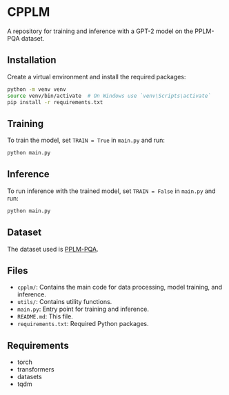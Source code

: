 # CPPLM

A repository for training and inference with a GPT-2 model on the PPLM-PQA dataset.

## Installation

Create a virtual environment and install the required packages:
```bash
python -m venv venv
source venv/bin/activate  # On Windows use `venv\Scripts\activate`
pip install -r requirements.txt
```

## Training

To train the model, set `TRAIN = True` in `main.py` and run:
```bash
python main.py
```

## Inference

To run inference with the trained model, set `TRAIN = False` in `main.py` and run:
```bash
python main.py
```

## Dataset

The dataset used is [PPLM-PQA](https://huggingface.co/datasets/Yijia-Xiao/PPLM-PQA).

## Files

- `cpplm/`: Contains the main code for data processing, model training, and inference.
- `utils/`: Contains utility functions.
- `main.py`: Entry point for training and inference.
- `README.md`: This file.
- `requirements.txt`: Required Python packages.

## Requirements

- torch
- transformers
- datasets
- tqdm
